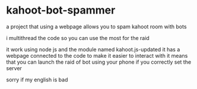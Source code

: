 # kahoot-bot-spammer
a project that using a webpage allows you to spam kahoot room with bots 

i multithread the code so you can use the most for the raid

it work using node js and the module named kahoot.js-updated it has a webpage connected to the code to make it easier to interact with it means that you can launch the raid of bot using your phone if you correctly set the server 

sorry if my english is bad 
